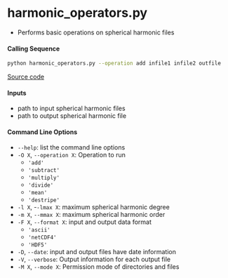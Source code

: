 harmonic_operators.py
====================

- Performs basic operations on spherical harmonic files

#### Calling Sequence
```bash
python harmonic_operators.py --operation add infile1 infile2 outfile
```
[Source code](https://github.com/tsutterley/model-harmonics/blob/main/scripts/harmonic_operators.py)

#### Inputs
- path to input spherical harmonic files
- path to output spherical harmonic file

#### Command Line Options
- `--help`: list the command line options
- `-O X`, `--operation X`: Operation to run
    * `'add'`
    * `'subtract'`
    * `'multiply'`
    * `'divide'`
    * `'mean'`
    * `'destripe'`
- `-l X`, -`-lmax X`: maximum spherical harmonic degree
- `-m X`, `--mmax X`: maximum spherical harmonic order
- `-F X`, `--format X`: input and output data format
    * `'ascii'`
    * `'netCDF4'`
    * `'HDF5'`
- `-D`, `--date`: input and output files have date information
- `-V`, `--verbose`: Output information for each output file
- `-M X`, `--mode X`: Permission mode of directories and files

